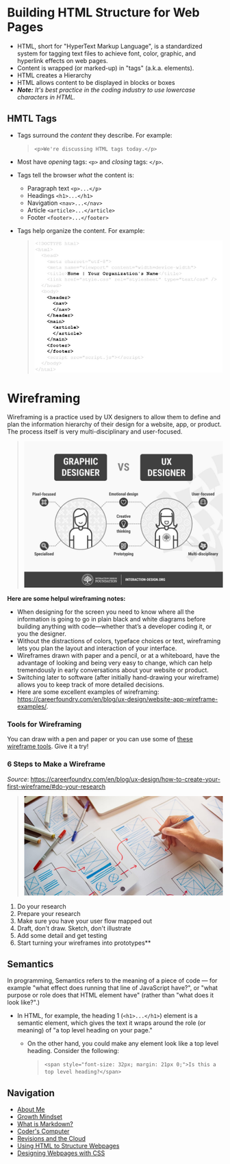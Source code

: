 # Building HTML Structure for Web Pages

- HTML, short for "HyperText Markup Language", is a standardized system for tagging text files to achieve font, color, graphic, and hyperlink effects on web pages.
- Content is wrapped (or marked-up) in "tags" (a.k.a. elements).
- HTML creates a Hierarchy
- HTML allows content to be displayed in blocks or boxes
- ***Note:*** _It's best practice in the coding industry to use lowercase characters in HTML._

## HMTL Tags

- Tags surround the _content_ they describe. For example:
    > `<p>We're discussing HTML tags today.</p>`

- Most have _opening_ tags: `<p>` and _closing_ tags: `</p>`.
- Tags tell the browser _what_ the content is:
  - Paragraph text `<p>...</p>`
  - Headings `<h1>...</h1>`
  - Navigation `<nav>...</nav>`
  - Article `<article>...</article>`
  - Footer `<footer>...</footer>`
- Tags help organize the content. For example:
   > ![Example of HTML structure](/HTML_example.jpg)

# Wireframing

 Wireframing is a practice used by UX designers to allow them to define and plan the information hierarchy of their design for a website, app, or product. The process itself is very multi-disciplinary and user-focused.

 > ![Graphic Designer vs. UX Designer](UX_Designer.jpg)

**Here are some helpul wireframing notes:**

- When designing for the screen you need to know where all the information is going to go in plain black and white diagrams before building anything with code—whether that’s a developer coding it, or you the designer.
- Without the distractions of colors, typeface choices or text, wireframing lets you plan the layout and interaction of your interface.
- Wireframes drawn with paper and a pencil, or at a whiteboard, have the advantage of looking and being very easy to change, which can help tremendously in early conversations about your website or product.
- Switching later to software (after initially hand-drawing your wireframe) allows you to keep track of more detailed decisions.
- Here are some excellent examples of wireframing: <https://careerfoundry.com/en/blog/ux-design/website-app-wireframe-examples/>.

### Tools for Wireframing

You can draw with a pen and paper or you can use some of [these wireframe tools](https://careerfoundry.com/en/blog/ux-design/free-wireframing-tools/). Give it a try!

### 6 Steps to Make a Wireframe

_Source_: <https://careerfoundry.com/en/blog/ux-design/how-to-create-your-first-wireframe/#do-your-research>

> ![draft and sketch a conceptual map](/conceptual_map.jpg)

1. Do your research
2. Prepare your research
3. Make sure you have your user flow mapped out
4. Draft, don't draw. Sketch, don't illustrate
5. Add some detail and get testing
6. Start turning your wireframes into prototypes**

## Semantics

In programming, Semantics refers to the meaning of a piece of code — for example "what effect does running that line of JavaScript have?", or "what purpose or role does that HTML element have" (rather than "what does it look like?".)

- In HTML, for example, the heading 1 (`<h1>...</h1>`) element is a semantic element, which gives the text it wraps around the role (or meaning) of "a top level heading on your page."

  - On the other hand, you could make any element look like a top level heading. Consider the following:

    > `<span style="font-size: 32px; margin: 21px 0;">Is this a top level heading?</span>`

## Navigation

- [About Me](/README.md)
- [Growth Mindset](/Growth_Mindset.md)
- [What is Markdown?](/Learning_Markdown.md)
- [Coder's Computer](/CodersComputer.md)
- [Revisions and the Cloud](/RevisionsandCloud.md)
- [Using HTML to Structure Webpages](/HTML_Structure.md)
- [Designing Webpages with CSS](/designing_with_CSS.md)
